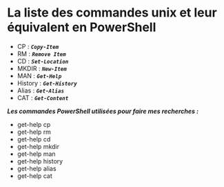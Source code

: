 # **La liste des commandes unix et leur équivalent en PowerShell**

- CP : ***`Copy-Item`***
- RM : ***`Remove Item`***
- CD : ***`Set-Location`***
- MKDIR : ***`New-Item`***
- MAN : ***`Get-Help`***
- History : ***`Get-History`***
- Alias : ***`Get-Alias`***
- CAT : ***`Get-Content`***


***Les commandes PowerShell utilisées pour faire mes recherches :***

- get-help cp
- get-help rm
- get-help cd
- get-help mkdir
- get-help man
- get-help history
- get-help alias
- get-help cat
